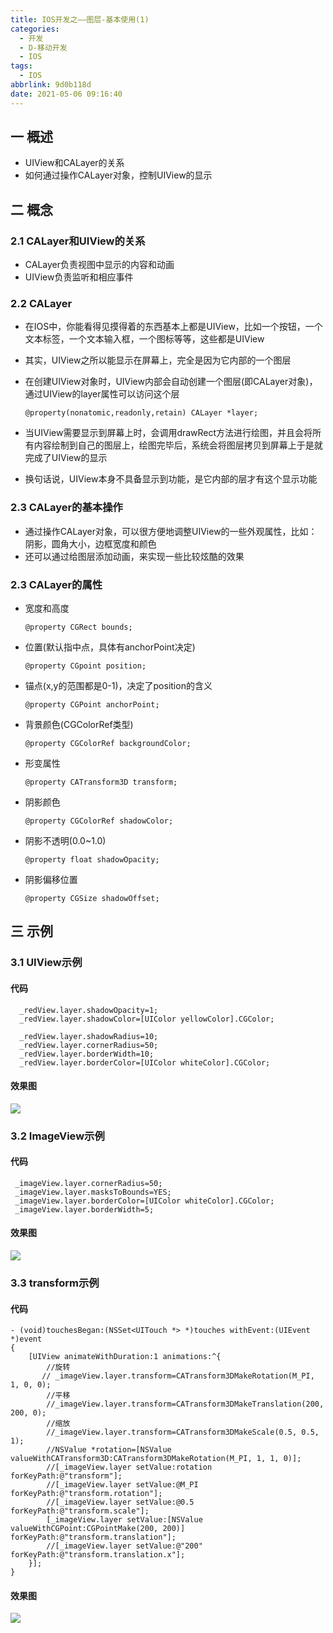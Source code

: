 ```yaml
---
title: IOS开发之——图层-基本使用(1)
categories:
  - 开发
  - D-移动开发
  - IOS
tags:
  - IOS
abbrlink: 9d0b118d
date: 2021-05-06 09:16:40
---
```

## 一 概述

* UIView和CALayer的关系
* 如何通过操作CALayer对象，控制UIView的显示

<!--more-->

## 二  概念

### 2.1 CALayer和UIView的关系

* CALayer负责视图中显示的内容和动画
* UIView负责监听和相应事件

### 2.2 CALayer

* 在IOS中，你能看得见摸得着的东西基本上都是UIView，比如一个按钮，一个文本标签，一个文本输入框，一个图标等等，这些都是UIView
* 其实，UIView之所以能显示在屏幕上，完全是因为它内部的一个图层
* 在创建UIView对象时，UIView内部会自动创建一个图层(即CALayer对象)，通过UIView的layer属性可以访问这个层

  ```
  @property(nonatomic,readonly,retain) CALayer *layer;
  ```

* 当UIView需要显示到屏幕上时，会调用drawRect方法进行绘图，并且会将所有内容绘制到自己的图层上，绘图完毕后，系统会将图层拷贝到屏幕上于是就完成了UIView的显示
* 换句话说，UIView本身不具备显示到功能，是它内部的层才有这个显示功能

### 2.3 CALayer的基本操作

* 通过操作CALayer对象，可以很方便地调整UIView的一些外观属性，比如：阴影，圆角大小，边框宽度和颜色
* 还可以通过给图层添加动画，来实现一些比较炫酷的效果

### 2.3 CALayer的属性

* 宽度和高度

  ```
  @property CGRect bounds;
  ```

* 位置(默认指中点，具体有anchorPoint决定)

  ```
  @property CGpoint position;
  ```

* 锚点(x,y的范围都是0-1)，决定了position的含义

  ```
  @property CGPoint anchorPoint;
  ```

* 背景颜色(CGColorRef类型)

  ```
  @property CGColorRef backgroundColor;
  ```

* 形变属性

  ```
  @property CATransform3D transform;
  ```

* 阴影颜色

  ```
  @property CGColorRef shadowColor;
  ```

* 阴影不透明(0.0~1.0)

  ```
  @property float shadowOpacity;
  ```

* 阴影偏移位置

  ```
  @property CGSize shadowOffset;
  ```

## 三 示例

### 3.1 UIView示例

#### 代码

```
  _redView.layer.shadowOpacity=1;
  _redView.layer.shadowColor=[UIColor yellowColor].CGColor;
    
  _redView.layer.shadowRadius=10;
  _redView.layer.cornerRadius=50;
  _redView.layer.borderWidth=10;
  _redView.layer.borderColor=[UIColor whiteColor].CGColor;
```

#### 效果图

![][1]

### 3.2 ImageView示例

#### 代码

```
 _imageView.layer.cornerRadius=50;
 _imageView.layer.masksToBounds=YES;
 _imageView.layer.borderColor=[UIColor whiteColor].CGColor;
 _imageView.layer.borderWidth=5;
```

#### 效果图
![][2]

### 3.3 transform示例

#### 代码

```
- (void)touchesBegan:(NSSet<UITouch *> *)touches withEvent:(UIEvent *)event
{
    [UIView animateWithDuration:1 animations:^{
        //旋转
       // _imageView.layer.transform=CATransform3DMakeRotation(M_PI, 1, 0, 0);
        //平移
        //_imageView.layer.transform=CATransform3DMakeTranslation(200, 200, 0);
        //缩放
        //_imageView.layer.transform=CATransform3DMakeScale(0.5, 0.5, 1);
        //NSValue *rotation=[NSValue valueWithCATransform3D:CATransform3DMakeRotation(M_PI, 1, 1, 0)];
        //[_imageView.layer setValue:rotation forKeyPath:@"transform"];
        //[_imageView.layer setValue:@M_PI forKeyPath:@"transform.rotation"];
        //[_imageView.layer setValue:@0.5 forKeyPath:@"transform.scale"];
        [_imageView.layer setValue:[NSValue valueWithCGPoint:CGPointMake(200, 200)] forKeyPath:@"transform.translation"];
        //[_imageView.layer setValue:@"200" forKeyPath:@"transform.translation.x"];
    }];
}
```

#### 效果图
![][3]



[1]:https://fastly.jsdelivr.net/gh/PGzxc/CDN@master/blog-ios/ios-calayer-uiview.png
[2]:https://fastly.jsdelivr.net/gh/PGzxc/CDN@master/blog-ios/ios-calayer-imageview.png
[3]:https://fastly.jsdelivr.net/gh/PGzxc/CDN@master/blog-ios/ios-calayer-transform.gif

